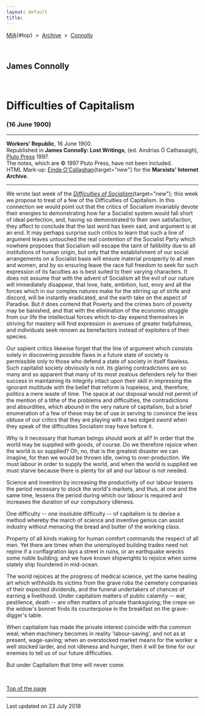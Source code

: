 ```yaml
---
layout: default
title: 
---
```

[MIA](../../../../index.htm){#top}  \> 
[Archive](../../../index.htm)  \>  [Connolly](../../index.htm)

 

## James Connolly

 

# Difficulties of Capitalism

### (16 June 1900)

------------------------------------------------------------------------

**Workers' Republic**, 16 June 1900.\
Republished in **James Connolly: Lost Writings**, (ed. Aindrias Ó
Cathasaigh), [Pluto Press](http://www.plutobooks.com/) 1997.\
The notes, which are © 1997 Pluto Press, have not been included.\
HTML Mark-up: [Einde
O'Callaghan](../../../../admin/volunteers/biographies/eocallaghan.htm){target="new"}
for the **Marxists' Internet Archive**.

------------------------------------------------------------------------

We wrote last week of the [*Difficulties of
Socialism*](diffsoc.htm){target="new"}; this week we propose to treat of
a few of the Difficulties of Capitalism. In this connection we would
point out that the critics of Socialism invariably devote their energies
to demonstrating how far a Socialist system would fall short of ideal
perfection, and, having so demonstrated to their own satisfaction, they
affect to conclude that the last word has been said, and argument is at
an end. It may perhaps surprise such critics to learn that such a line
of argument leaves untouched the real contention of the Socialist Party
which nowhere proposes that Socialism will escape the taint of
fallibility due to all institutions of human origin, but only that the
establishment of our social arrangements on a Socialist basis will
ensure material prosperity to all men and women, and by so ensuring
leave the race full freedom to seek for such expression of its faculties
as is best suited to their varying characters. It does not assume that
with the advent of Socialism all the evil of our nature will immediately
disappear, that love, hate, ambition, lust, envy and all the forces
which in our complex natures make for the stirring up of strife and
discord, will be instantly eradicated, and the earth take on the aspect
of Paradise. But it does contend that Poverty and the crimes born of
poverty may be banished, and that with the elimination of the economic
struggle from our life the intellectual forces which to-day expend
themselves in striving for mastery will find expression in avenues of
greater helpfulness, and individuals seek renown as benefactors instead
of exploiters of their species.

Our sapient critics likewise forget that the line of argument which
consists solely in discovering possible flaws in a future state of
society is permissible only to those who defend a state of society in
itself flawless. Such capitalist society obviously is not. Its glaring
contradictions are so many and so apparent that many of its most zealous
defenders rely for their success in maintaining its integrity intact
upon their skill in impressing the ignorant multitude with the belief
that reform is hopeless, and, therefore, politics a mere waste of time.
The space at our disposal would not permit of the mention of a tithe of
the problems and difficulties, the contradictions and absurdities, which
abound in the very nature of capitalism, but a brief enumeration of a
few of these may be of use in serving to convince the less obtuse of our
critics that they are playing with a two edged sword when they speak of
the difficulties Socialism may have before it.

Why is it necessary that human beings should work at all? In order that
the world may be supplied with goods, of course. Do we therefore rejoice
when the world is so supplied? Oh, no, that is the greatest disaster we
can imagine, for then we would be thrown idle, owing to over-production.
We must labour in order to supply the world, and when the world is
supplied we must starve because there is plenty for all and our labour
is not needed.

Science and invention by increasing the productivity of our labour
lessens the period necessary to stock the world's markets, and thus, at
one and the same time, lessens the period during which our labour is
required and increases the duration of our compulsory idleness.

One difficulty -- one insoluble difficulty -- of capitalism is to devise
a method whereby the march of science and inventive genius can assist
industry without menacing the bread and butter of the working class.

Property of all kinds making for human comfort commands the respect of
all men. Yet there are times when the unemployed building trades need
not repine if a conflagration lays a street in ruins, or an earthquake
wrecks some noble building; and we have known shipwrights to rejoice
when some stately ship foundered in mid-ocean.

The world rejoices at the progress of medical science, yet the same
healing art which withholds its victims from the grave robs the cemetery
companies of their expected dividends, and the funeral undertakers of
chances of earning a livelihood. Under capitalism matters of public
calamity -- war, pestilence, death -- are often matters of private
thanksgiving; the crepe on the widow's bonnet finds its counterpoise in
the breakfast on the grave-digger's table.

When capitalism has made the private interest coincide with the common
weal; when machinery becomes in reality 'labour-saving', and not as at
present, wage-saving; when an overstocked market means for the worker a
well stocked larder, and not idleness and hunger, then it will be time
for our enemies to tell us of our future difficulties.

But under Capitalism that time will never come.

 

[Top of the page](#top)

------------------------------------------------------------------------

Last updated on 23 July 2018
